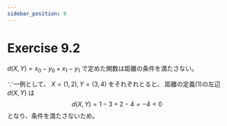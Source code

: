 ```yaml
---
sidebar_position: 6
---
```


# Exercise 9.2

$d(X, Y) = x_0 - y_0 + x_1 - y_1$ で定めた関数は距離の条件を満たさない。

∵一例として、 $X=(1, 2), Y=(3, 4)$ をそれぞれとると、
距離の定義(1)の左辺 $d(X,Y)$ は
$$
d(X,Y) = 1 - 3 + 2 - 4 = -4 < 0
$$
となり、条件を満たさないため。

